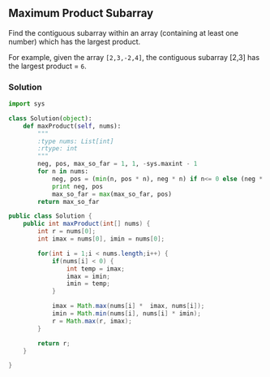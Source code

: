 ## Maximum Product Subarray

Find the contiguous subarray within an array (containing at least one number) which has the largest product.

For example, given the array `[2,3,-2,4]`,
the contiguous subarray [2,3] has the largest product = `6`.

### Solution

```python
import sys

class Solution(object):
    def maxProduct(self, nums):
        """
        :type nums: List[int]
        :rtype: int
        """
        neg, pos, max_so_far = 1, 1, -sys.maxint - 1
        for n in nums:
            neg, pos = (min(n, pos * n), neg * n) if n<= 0 else (neg * n, max(pos * n, n))
            print neg, pos
            max_so_far = max(max_so_far, pos)
        return max_so_far

```

```java
public class Solution {
    public int maxProduct(int[] nums) {
        int r = nums[0];
        int imax = nums[0], imin = nums[0];

        for(int i = 1;i < nums.length;i++) {
            if(nums[i] < 0) {
                int temp = imax;
                imax = imin;
                imin = temp;
            }

            imax = Math.max(nums[i] *  imax, nums[i]);
            imin = Math.min(nums[i], nums[i] * imin);
            r = Math.max(r, imax);
        }

        return r;
    }

}
```
